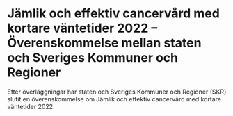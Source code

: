 # Jämlik och effektiv cancervård med kortare väntetider 2022 – Överenskommelse mellan staten och Sveriges Kommuner och Regioner

Efter överläggningar har staten och Sveriges Kommuner och Regioner (SKR) slutit en överenskommelse om Jämlik och effektiv cancervård med kortare väntetider 2022\.
